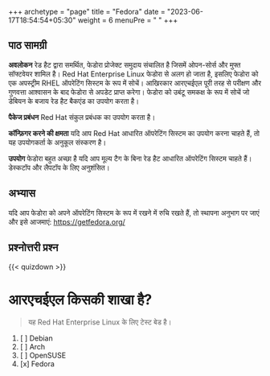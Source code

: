 +++
archetype = "page"
title = "Fedora"
date = "2023-06-17T18:54:54+05:30"
weight = 6
menuPre = "<i class='fl-fedora'></i> "
+++

## पाठ सामग्री

**अवलोकन**
रेड हैट द्वारा समर्थित, फेडोरा प्रोजेक्ट समुदाय संचालित है जिसमें ओपन-सोर्स और मुफ्त सॉफ्टवेयर शामिल है। Red Hat Enterprise Linux फेडोरा से अलग हो जाता है, इसलिए फेडोरा को एक अपस्ट्रीम RHEL ऑपरेटिंग सिस्टम के रूप में सोचें। आखिरकार आरएचईएल पूरी तरह से परीक्षण और गुणवत्ता आश्वासन के बाद फेडोरा से अपडेट प्राप्त करेगा। फेडोरा को उबंटू समकक्ष के रूप में सोचें जो डेबियन के बजाय रेड हैट बैकएंड का उपयोग करता है।

**पैकेज प्रबंधन**
Red Hat संकुल प्रबंधक का उपयोग करता है।

**कॉन्फ़िगर करने की क्षमता**
यदि आप Red Hat आधारित ऑपरेटिंग सिस्टम का उपयोग करना चाहते हैं, तो यह उपयोगकर्ता के अनुकूल संस्करण है।

**उपयोग**
फेडोरा बहुत अच्छा है यदि आप मूल्य टैग के बिना रेड हैट आधारित ऑपरेटिंग सिस्टम चाहते हैं। डेस्कटॉप और लैपटॉप के लिए अनुशंसित।

## अभ्यास

यदि आप फेडोरा को अपने ऑपरेटिंग सिस्टम के रूप में रखने में रुचि रखते हैं, तो स्थापना अनुभाग पर जाएं और इसे आजमाएं: <https://getfedora.org/>

## प्रश्नोत्तरी प्रश्न

{{< quizdown >}}

# आरएचईएल किसकी शाखा है?

> यह Red Hat Enterprise Linux के लिए टेस्ट बेड है।

1. [ ] Debian
2. [ ] Arch
3. [ ] OpenSUSE
4. [x] Fedora